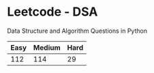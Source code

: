 # Leetcode - DSA

Data Structure and Algorithm Questions in Python

| Easy   |  Medium  | Hard |
|--------|----------|------|
|   112  |    114   |  29  |
